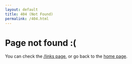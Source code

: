 ```yaml
---
layout: default
title: 404 (Not Found)
permalink: /404.html
---
```


# Page not found :(

You can check the [/links page](/links), or go back to the [home page](/).
